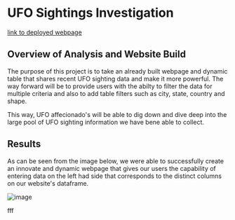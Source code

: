 # UFO Sightings Investigation

[link to deployed webpage](https://titogithub123.github.io/UFOs/)

## Overview of Analysis and Website Build
The purpose of this project is to take an already built webpage and dynamic table that shares recent UFO sighting data and make it more powerful. The way forward will be to provide users with the abilty to filter the data for multiple criteria and also to add table filters such as city, state, country and shape. 

This way, UFO affecionado's will be able to dig down and dive deep into the large pool of UFO sighting information we have bene able to collect. 

## Results

As can be seen from the image below, we were able to successfully create an innovate and dynamic webpage that gives our users the capability of entering data on the left had side that corresponds to the distinct columns on our website's dataframe. 

![image](https://user-images.githubusercontent.com/93171738/164944973-ead5f46c-c56d-4788-a0e9-8af804d528e2.png)

fff
